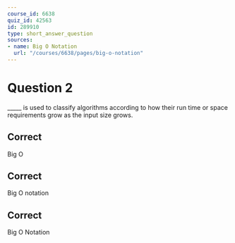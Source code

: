 ```yaml
---
course_id: 6638
quiz_id: 42563
id: 289910
type: short_answer_question
sources:
- name: Big O Notation
  url: "/courses/6638/pages/big-o-notation"
---
```


# Question 2

\_\_\_\_\_ is used to classify algorithms according to how their run time or
space requirements grow as the input size grows.

## Correct

Big O

## Correct

Big O notation

## Correct

Big O Notation
